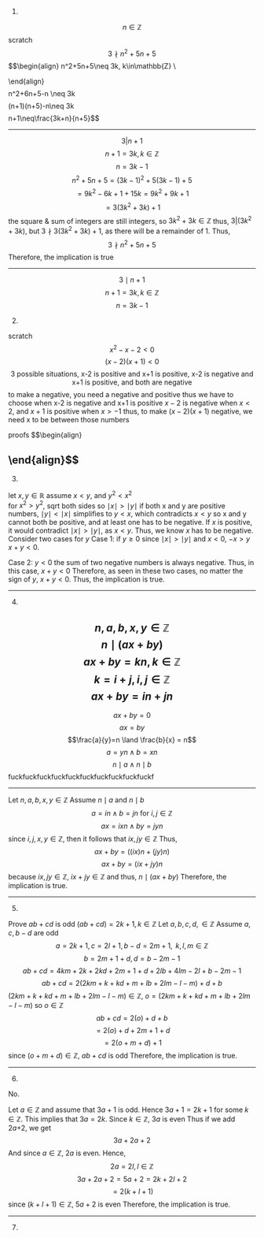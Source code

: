 1.
$$n \in \mathbb{Z}$$
scratch
$$3 \nmid n^2+5n+5$$
$$\begin{align}
n^2+5n+5\neq 3k, k\in\mathbb{Z} \\

\end{align}$$
$$n^2+6n+5-n \neq 3k$$
$$(n+1)(n+5)-n\neq 3k$$
$$n+1\neq\frac{3k+n}{n+5}$$


---

$$3|n+1$$
$$n+1 = 3k, k\in\mathbb{Z}$$
$$n=3k-1$$
$$n^2+5n+5 = (3k-1)^2+5(3k-1)+5$$
$$=9k^2-6k+1+15k=9k^2+9k+1$$
$$=3(3k^2+3k)+1$$
the square & sum of integers are still integers, so $3k^2+3k \in \mathbb{Z}$
thus, $3|(3k^2+3k)$, but $3\nmid 3(3k^2+3k)+1$, as there will be a remainder of 1.
Thus, $$3 \nmid n^2+5n+5$$
Therefore, the implication is true

---
$$3\mid n+1$$
$$n+1 = 3k, k\in\mathbb{Z}$$
$$n = 3k-1$$
$$$$




2.
scratch
$$x^2-x-2<0$$
$$(x-2)(x+1)<0$$
$$\text{3 possible situations, x-2 is positive  and x+1 is positive, x-2 is negative and x+1 is positive, and both are negative}$$
to make a negative, you need a negative and positive
thus we have to choose when $\text{x-2 is negative and x+1 is positive}$
$x-2$ is negative when $x < 2$, and $x+1$ is positive when $x>-1$
thus, to make $(x-2)(x+1)$ negative, we need x to be between those numbers

proofs
$$\begin{align}

\end{align}$$
---
3.
let $x,y\in\mathbb{R}$
assume $x < y$, and $y^2< x^2$\
for $x^2 > y^2$, sqrt both sides so $\mid x \mid> \mid y\mid$
if both x and y are positive numbers, $\mid y\mid < \mid x\mid$ simplifies to $y<x$, which contradicts $x<y$
so x and y cannot both be positive, and at least one has to be negative. 
If $x$ is positive, it would contradict $\mid x\mid>\mid y\mid$, as $x<y$. Thus, we know $x$ has to be negative.
Consider two cases for $y$
Case 1:
if $y\geq 0$
since $\mid x\mid>\mid y\mid$ and $x<0$, $-x>y$
$x+y<0$.

Case 2:
$y<0$
the sum of two negative numbers is always negative. 
Thus, in this case, $x+y<0$
Therefore, as seen in these two cases, no matter the sign of $y$, $x+y<0$. Thus, the implication is true.
___
4.
$$n, a, b, x, y \in \mathbb{Z}$$
$$n \mid (ax+by)$$
$$ax+by=kn, k\in\mathbb{Z}$$
$$k = i+j,  i,j\in \mathbb{Z}$$
$$ax+by=in+jn$$
--
$$ax+by=0$$
$$ax=by$$
$$\frac{a}{y}=n \land \frac{b}{x} = n$$
$$a=yn \land b=xn$$
$$n\mid a \land n\mid b$$
fuckfuckfuckfuckfuckfuckfuckfuckfuckfuckf

---
Let $n, a, b, x, y \in \mathbb{Z}$
Assume $n \mid a$ and $n \mid b$
$$a = in \land b = jn \text{ for } i,j \in\mathbb{Z}$$
$$ax=ixn \land by = jyn$$
since $i, j, x, y \in \mathbb{Z}$, then it follows that $ix, jy \in \mathbb{Z}$
Thus, 
$$ax+by = ((ix)n+(jy)n)$$
$$ax+by=(ix+jy)n$$
because $ix,jy\in\mathbb{Z}$, $ix+jy \in\mathbb{Z}$
and thus, $n \mid (ax+by)$
Therefore, the implication is true.

---
5.
Prove $ab+cd$ is odd $(ab+cd) = 2k+1, k\in\mathbb{Z}$
Let $a, b, c, d, \in \mathbb{Z}$
Assume $a, c, b-d$ are odd
$$a = 2k+1, c = 2l+1, b-d=2m+1, \text{ }k, l, m \in \mathbb{Z}$$
$$b = 2m+1+d, d = b-2m-1$$
$$ab+cd = 4km+2k+2kd+2m+1+d+2lb+4lm-2l+b-2m-1$$
$$ab+cd=2(2km+k+kd+m+lb+2lm-l-m)+d+b$$
$(2km+k+kd+m+lb+2lm-l-m)\in\mathbb{Z}$, $o = (2km+k+kd+m+lb+2lm-l-m)$ so $o\in\mathbb{Z}$
$$ab+cd=2(o)+d+b$$
$$=2(o)+d+2m+1+d$$
$$=2(o + m + d)+1$$
since $(o + m + d)\in\mathbb{Z}$, $ab+cd$ is odd
Therefore, the implication is true.

---
6.
No.

Let $a \in \mathbb{Z}$ and assume that $3a+1$ is odd. Hence $3a+1=2k+1$ for some $k\in\mathbb{Z}$. This implies that $3a=2k$.
Since $k\in\mathbb{Z}$, $3a$ is even
Thus if we add $2a$+2, we get $$3a+2a+2$$
And since $a\in\mathbb{Z}$, $2a$ is even. 
Hence, $$2a = 2l, l\in\mathbb{Z}$$
$$3a+2a+2=5a+2=2k+2l+2$$
$$=2(k+l+1)$$
since $(k+l+1)\in\mathbb{Z}$, $5a+2$ is even
Therefore, the implication is true.

---
7.